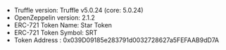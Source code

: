 * Truffle version: Truffle v5.0.24 (core: 5.0.24)
* OpenZeppelin version: 2.1.2
* ERC-721 Token Name: Star Token
* ERC-721 Token Symbol:  SRT
* Token Address : 0x039D09185e283791d0032728627a5FEFAAB9dD7A
